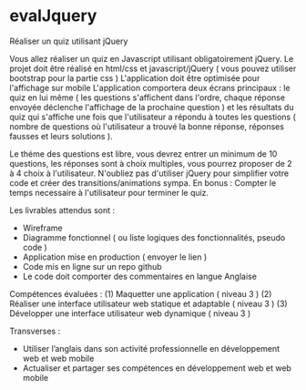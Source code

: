 # evalJquery
Réaliser un quiz utilisant jQuery

Vous allez réaliser un quiz en Javascript utilisant obligatoirement jQuery.
Le projet doit être réalisé en html/css et javascript/jQuery ( vous pouvez utiliser bootstrap pour la partie css )
L'application doit être optimisée pour l'affichage sur mobile
L'application comportera deux écrans principaux : le quiz en lui même ( les questions s'affichent dans l'ordre, chaque réponse envoyée déclenche l'affichage de la prochaine question ) et les résultats du quiz qui s'affiche une fois que l'utilisateur a répondu à toutes les questions ( nombre de questions où l'utilisateur a trouvé la bonne réponse, réponses fausses et leurs solutions ).

Le théme des questions est libre, vous devrez entrer un minimum de 10 questions, les réponses sont à choix multiples, vous pourrez proposer de 2 à 4 choix à l'utilisateur.
N'oubliez pas d'utiliser jQuery pour simplifier votre code et créer des transitions/animations sympa.
En bonus : Compter le temps necessaire à l'utilisateur pour terminer le quiz.



Les livrables attendus sont :
- Wireframe
- Diagramme fonctionnel ( ou liste logiques des fonctionnalités, pseudo code )
- Application mise en production ( envoyer le lien )
- Code mis en ligne sur un repo github
- Le code doit comporter des commentaires en langue Anglaise

Compétences évaluées :
(1) Maquetter une application ( niveau 3 )
(2) Réaliser une interface utilisateur web statique et adaptable ( niveau 3 )
(3) Développer une interface utilisateur web dynamique ( niveau 3 )

Transverses :
- Utiliser l’anglais dans son activité professionnelle en développement web et web
  mobile
- Actualiser et partager ses compétences en développement web et web mobile


